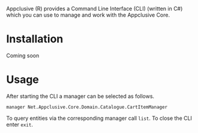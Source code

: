 Appclusive (R) provides a Command Line Interface (CLI) (written in C#) which you can use to manage and work with the Appclusive Core.

# Installation

Coming soon

# Usage

After starting the CLI a manager can be selected as follows.

```
manager Net.Appclusive.Core.Domain.Catalogue.CartItemManager
```

To query entities via the corresponding manager call `list`. To close the CLI enter `exit`.
